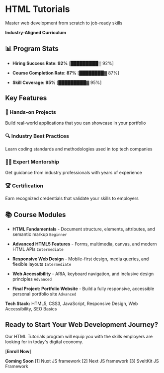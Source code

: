 # HTML Tutorials

Master web development from scratch to job-ready skills

**Industry-Aligned Curriculum**

## 📊 Program Stats

- **Hiring Success Rate: 92%** 
  [█████████▒ 92%]

- **Course Completion Rate: 87%**
  [████████▓ 87%]

- **Skill Coverage: 95%**
  [█████████▓ 95%]

## Key Features

### 📝 Hands-on Projects
Build real-world applications that you can showcase in your portfolio

### 🔍 Industry Best Practices
Learn coding standards and methodologies used in top tech companies

### 👨‍💻 Expert Mentorship
Get guidance from industry professionals with years of experience

### 🏆 Certification
Earn recognized credentials that validate your skills to employers

## 📚 Course Modules

- **HTML Fundamentals** - Document structure, elements, attributes, and semantic markup
  `Beginner`

- **Advanced HTML5 Features** - Forms, multimedia, canvas, and modern HTML APIs
  `Intermediate`

- **Responsive Web Design** - Mobile-first design, media queries, and flexible layouts
  `Intermediate`

- **Web Accessibility** - ARIA, keyboard navigation, and inclusive design principles
  `Advanced`

- **Final Project: Portfolio Website** - Build a fully responsive, accessible personal portfolio site
  `Advanced`

**Tech Stack:** HTML5, CSS3, JavaScript, Responsive Design, Web Accessibility, SEO Basics

## Ready to Start Your Web Development Journey?

Our HTML Tutorials program will equip you with the skills employers are looking for in today's digital economy.

[**Enroll Now**]

**Coming Soon**
[1] Nuxt JS framework
[2] Next JS framework
[3] SveltKit JS Framework
